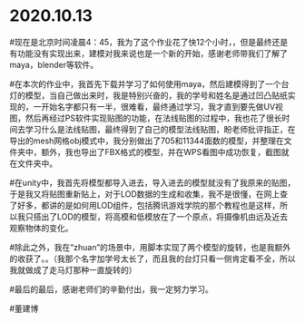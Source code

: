 # 2020.10.13
#现在是北京时间凌晨4：45，我为了这个作业花了快12个小时，，但是最终还是有功能没有实现出来，建模对我来说也是一个新的开始，感谢老师带我们了解了maya，blender等软件。


#在本次的作业中，我首先下载并学习了如何使用maya，然后建模得到了一个台灯的模型，当自己做出来时，我是特别兴奋的，我的学号和姓名是通过凹凸贴纸实现的，一开始名字都只有一半，很难看，最终通过学习，我才直到要先做UV视图，然后再经过PS软件实现贴图的功能，在法线贴图的过程中，我也花了很长时间去学习什么是法线贴图，最终得到了自己的模型法线贴图，盼老师批评指正，在导出的mesh网格obj模式中，我分别做出了705和11344面数的模型，并整理在文件夹中，额外，我也导出了FBX格式的模型，并在WPS看图中成功恢复，截图就在文件夹中。


#在unity中，我首先将模型都导入进去，导入进去的模型就没有了我原来的贴图，于是我又将贴图重新贴上，对于LOD数据的生成和收集，我不是很懂，在网上查了好多，都讲的是如何用LOD组件，包括腾讯游戏学院的那个教程也是这样，所以我只搭出了LOD的模型，将高模和低模放在了一个原点，将摄像机由远及近去观察物体的变化。


#除此之外，我在“zhuan”的场景中，用脚本实现了两个模型的旋转，也是我额外的收获了。。（我那个名字加学号太长了，而且我的台灯只看一侧肯定看不全，所以我就做成了走马灯那种一直旋转的）


#最后的最后，感谢老师们的辛勤付出，我一定努力学习。


#董建博
